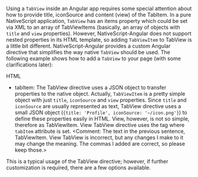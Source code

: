 Using a `TabView` inside an Angular app requires some special attention about how to provide title, iconSource and content (view) of the TabItem. In a pure NativeScript application, `TabView` has an items property which could be set via XML to an array of TabViewItems (basically, an array of objects with `title` and `view` properties). However, NativeScript-Angular does not support nested properties in its HTML template, so adding `TabViewItem` to TabView is a little bit different. NativeScript-Angular provides a custom Angular directive that simplifies the way native `TabView` should be used. The following example shows how to add a `TabView` to your page (with some clarifications later):

HTML
<snippet id='basic-tab-view-html'/>

* tabItem:  The TabView directive uses a JSON object to transfer properties to the native object. Actually, `TabViewItem` is a pretty simple object with just `title`, `iconSource` and `view` properties. Since `title` and `iconSource` are usually represented as text, TabView directive uses a small JSON object (`{title: 'Profile', iconSource: '~/icon.png'}`) to define these properties easily in HTML. View, however, is not so simple, therefore as TabViewItem. View TabView directive uses the tag where `tabItem` attribute is set.
<Comment: The text in the previous sentence, TabViewItem. View TabView is incorrect, but any changes I make to it may change the meaning. The commas I added are correct, so please keep those.>

This is a typical usage of the TabView directive; however, if further customization is required, there are a few options available.